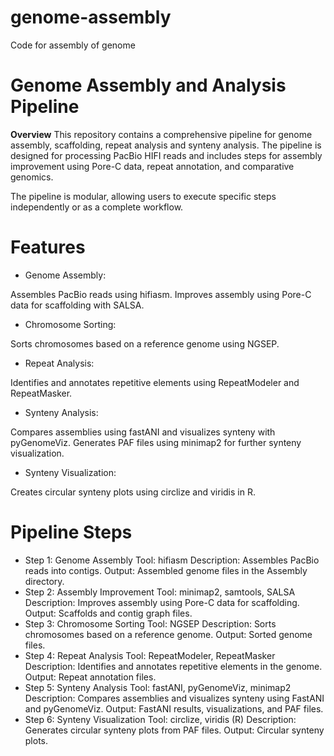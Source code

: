 # genome-assembly
Code for assembly of genome

# Genome Assembly and Analysis Pipeline
**Overview**
This repository contains a comprehensive pipeline for genome assembly, scaffolding, repeat analysis and synteny analysis. The pipeline is designed for processing PacBio HIFI reads and includes steps for assembly improvement using Pore-C data, repeat annotation, and comparative genomics.

The pipeline is modular, allowing users to execute specific steps independently or as a complete workflow.

# Features
* Genome Assembly:

Assembles PacBio reads using hifiasm.
Improves assembly using Pore-C data for scaffolding with SALSA.
* Chromosome Sorting:

Sorts chromosomes based on a reference genome using NGSEP.
* Repeat Analysis:

Identifies and annotates repetitive elements using RepeatModeler and RepeatMasker.
* Synteny Analysis:

Compares assemblies using fastANI and visualizes synteny with pyGenomeViz.
Generates PAF files using minimap2 for further synteny visualization.
* Synteny Visualization:

Creates circular synteny plots using circlize and viridis in R.

# Pipeline Steps
* Step 1: Genome Assembly
Tool: hifiasm
Description: Assembles PacBio reads into contigs.
Output: Assembled genome files in the Assembly directory.
* Step 2: Assembly Improvement
Tool: minimap2, samtools, SALSA
Description: Improves assembly using Pore-C data for scaffolding.
Output: Scaffolds and contig graph files.
* Step 3: Chromosome Sorting
Tool: NGSEP
Description: Sorts chromosomes based on a reference genome.
Output: Sorted genome files.
* Step 4: Repeat Analysis
Tool: RepeatModeler, RepeatMasker
Description: Identifies and annotates repetitive elements in the genome.
Output: Repeat annotation files.
* Step 5: Synteny Analysis
Tool: fastANI, pyGenomeViz, minimap2
Description: Compares assemblies and visualizes synteny using FastANI and pyGenomeViz.
Output: FastANI results, visualizations, and PAF files.
* Step 6: Synteny Visualization
Tool: circlize, viridis (R)
Description: Generates circular synteny plots from PAF files.
Output: Circular synteny plots.

